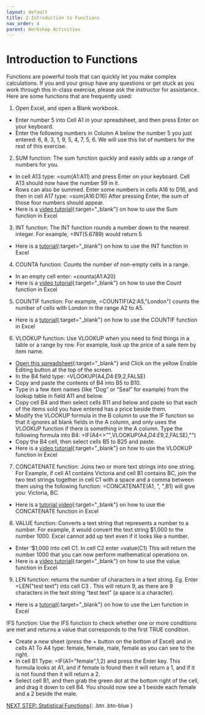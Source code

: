 ```yaml
---
layout: default
title: 2-Introduction to Functions
nav_order: 4
parent: Workshop Activities
---
```

# Introduction to Functions
Functions are powerful tools that can quickly let you make complex calculations. If you and your group have any questions or get stuck as you work through this in-class exercise, please ask the instructor for assistance.  Here are some functions that are frequently used:

1. Open Excel, and open a Blank workbook. 
  - Enter number 5 into Cell A1 in your spreadsheet, and then press Enter on your keyboard.
  - Enter the following numbers in Column A below the number 5 you just entered: 6, 8, 3, 1, 9, 5, 4, 7, 5, 6.  We will use this list of numbers for the rest of this exercise.

2. SUM function: The sum function quickly and easily adds up a range of numbers for you.
  - In cell A13 type: =sum(A1:A11) and press Enter on your keyboard. Cell A13 should now have the number 59 in it. 
  - Rows can also be summed. Enter some numbers in cells A16 to D16, and then in cell A17 type: =sum(A16:D16)  After pressing Enter, the sum of those four numbers should appear.
  - Here is a [video tutorial](http://bit.ly/2HZ9Jmi){:target="_blank"} on how to use the Sum function in Excel

3. INT function: The INT function rounds a number down to the nearest integer. For example, =INT(5.6789) would return 5
  - Here is a [tutorial](http://bit.ly/2I2qFIv){:target="_blank"} on how to use the INT function in Excel

4. COUNTA function: Counts the number of non-empty cells in a range. 
  - In an empty cell enter: =counta(A1:A20)
  - Here is a [video tutorial](https://bit.ly/2Ie37Rh){:target="_blank"} on how to use the Count function in Excel

5. COUNTIF function: For example, =COUNTIF(A2:A5,"London") counts the number of cells with London in the range A2 to A5.
  - Here is a [tutorial](https://bit.ly/2I4IFCh){:target="_blank"} on how to use the COUNTIF function in Excel

6. VLOOKUP function: Use VLOOKUP when you need to find things in a table or a range by row. For example, look up the price of a sale item by item name.
  - [Open this spreadsheet](https://bit.ly/dsc-vlookup){:target="_blank"} and Click on the yellow Enable Editing button at the top of the screen.
  - In the B4 field type: =VLOOKUP(A4,$D$4:$E$9,2,FALSE)
  - Copy and paste the contents of B4 into B5 to B10.
  - Type in a few item names (like “Dog” or “Seal” for example) from the lookup table in field A11 and below.
  - Copy cell B4 and then select cells B11 and below and paste so that each of the items sold you have entered has a price beside them.
  - Modify the VLOOKUP formula in the B column to use the IF function so that it ignores all blank fields in the A column, and only uses the VLOOKUP function if there is something in the A column. Type the following formula into B4: =IF(A4<>"",VLOOKUP(A4,$D$4:$E$9,2,FALSE),"")
  - Copy the B4 cell, then select cells B5 to B25 and paste.
  - Here is a [video tutorial](http://bit.ly/2I4IoiJ){:target="_blank"} on how to use the VLOOKUP function in Excel

7. CONCATENATE function: Joins two or more text strings into one string. For Example, if cell A1 contains Victoria and cell B1 contains BC, join the two text strings together in cell C1 with a space and a comma between them using the following function: =CONCATENATE(A1, ", ",B1) will give you: Victoria, BC.
  - Here is a [tutorial video](http://bit.ly/2I2qTzl){:target="_blank"} on how to use the CONCATENATE function in Excel

8. VALUE function: Converts a text string that represents a number to a number. For example, it would convert the text string $1,000 to the number 1000. Excel cannot add up text even if it looks like a number. 
  - Enter ‘$1,000 into cell C1. In cell C2 enter =value(C1)   This will return the number 1000 that you can now perform mathematical operations on.
  - Here is a [video tutorial](http://bit.ly/2I0O1OR){:target="_blank"} on how to use the value function in Excel  
 
9. LEN function: returns the number of characters in a text string. Eg. Enter =LEN("test text") into cell C3 . This will return 9, as there are 9 characters in the text string “test text” (a space is a character). 
  - Here is a [tutorial](http://bit.ly/2I0lYiA){:target="_blank"} on how to use the Len function in Excel  

IFS function: Use the IFS function to check whether one or more conditions are met and returns a value that corresponds to the first TRUE condition.
  - Create a new sheet (press the + button on the bottom of Excel) and in cells A1 To A4 type: female, female, male, female as you can see to the right.
  - In cell B1 Type: =IF(A1="female",1,2) and press the Enter key. This formula looks at A1, and if female is found then it will return a 1, and if it is not found then it will return a 2.
  - Select cell B1, and then grab the green dot at the bottom right of the cell, and drag it down to cell B4. You should now see a 1 beside each female and a 2 beside the male.


[NEXT STEP: Statistical Functions](statistical-functions.html){: .btn .btn-blue }
